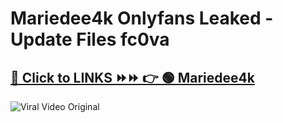 
 # Mariedee4k Onlyfans Leaked - Update Files fc0va

## <h2><a href="https://clipsfans.com/Mariedee4k&ref=git">🔗 Click to LINKS ⏩⏩ 👉 🟢 Mariedee4k </a></h2>

<a href="https://clipsfans.com/Mariedee4k&ref=git" rel="nofollow" data-target="animated-image.originalLink"><img src="https://i.ibb.co.com/xMMVF88/686577567.gif" alt="Viral Video Original" style="max-width: 100%; display: inline-block;" data-target="animated-image.originalImage"></a>

